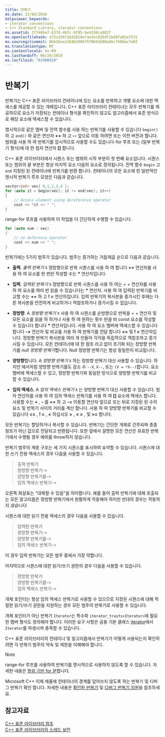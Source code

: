 ```yaml
---
title: 반복기
ms.date: 11/04/2016
helpviewer_keywords:
- iterator conventions
- C++ Standard Library, iterator conventions
ms.assetid: 2f746be7-b37d-4bfc-bf05-be4336ca982f
ms.openlocfilehash: d72cd26f2642816efae2ec826df1bd9fa02e7531
ms.sourcegitcommit: 8bb2bea1384b290b7570b01608a86c7488ae7a02
ms.translationtype: MT
ms.contentlocale: ko-KR
ms.lasthandoff: 06/26/2019
ms.locfileid: "67400419"
---
```

# <a name="iterators"></a>반복기

반복기는 C++ 표준 라이브러리 컨테이너에 있는 요소를 반복하고 개별 요소에 대한 액세스를 제공할 수 있는 개체입니다. C++ 표준 라이브러리 컨테이너는 모두 반복기를 제공하므로 요소가 저장되는 컨테이너 형식을 확인하지 않고도 알고리즘에서 표준 방식으로 해당 요소에 액세스할 수 있습니다.

명시적으로 같은 멤버 및 전역 함수를 사용 하는 반복기를 사용할 수 있습니다 `begin()` 하 고 `end()` 와 같은 연산자 **++** 하 고 **--** 앞으로 이동 하려면 또는 이전 버전과 합니다. 범위를 사용 하 여 반복기를 암시적으로 사용할 수도 있습니다-for 루프 또는 (일부 반복기 형식)에 대 한 첨자 연산자  **\[]** 합니다.

C++ 표준 라이브러리에서 시퀀스 또는 범위의 시작 부분이 첫 번째 요소입니다. 시퀀스 또는 범위의 끝 부분은 항상 마지막 요소 다음의 요소로 정의됩니다. 전역 함수 `begin` 고 `end` 지정된 된 컨테이너에 반복기를 반환 합니다. 컨테이너의 모든 요소에 한 일반적인 명시적 반복기 루프 모양은 다음과 같습니다.

```cpp
vector<int> vec{ 0,1,2,3,4 };
for (auto it = begin(vec); it != end(vec); it++)
{
    // Access element using dereference operator
    cout << *it << " ";
}
```

range-for 루프를 사용하여 이 작업을 다 간단하게 수행할 수 있습니다.

```cpp
for (auto num : vec)
{
    // no deference operator
    cout << num << " ";
}
```

반복기에는 5가지 범주가 있습니다. 범주는 증가하는 거듭제곱 순으로 다음과 같습니다.

- **출력**. *출력 반복기* `X` 정방향으로 반복 시퀀스를 사용 하 여 합니다 **++** 연산자를 사용 하 여 요소를 한 번만 작성할 수는 __\*__ 연산자입니다.

- **입력**. *입력된 반복기* `X` 정방향으로 반복 시퀀스를 사용 하 여는 + + 연산자를 사용 하 여 요소를 여러 번 읽을 수 있습니다는 **&ast;** 연산자. 사용 하 여 입력된 반복기를 비교할 수는 **++** 하 고 **! =** 연산자입니다. 입력 반복기의 복사본을 증가시킨 후에는 다른 복사본을 안전하게 비교하거나 역참조하거나 증가시킬 수 없습니다.

- **정방향**. A *정방향 반복기* `X` 사용 하 여 시퀀스를 순방향으로 반복을 + + 연산자 및 모든 요소를 읽을 하 하거나 사용 하 여 원하는 횟수 만큼 비 const 요소를 작성할 수 있습니다 합니다 **&ast;** 연산자입니다. 사용 하 여 요소 멤버에 액세스할 수 있습니다 합니다 **->** 연산자 및 비교를 사용 하 여 반복기를 전달 합니다 **==** 및 **! =** 연산자입니다. 정방향 반복기 복사본을 여러 개 만들어 각각을 독립적으로 역참조하고 증가시킬 수 있습니다. 모든 컨테이너에 대 한 참조 라고 없이 초기화 되는 정방향 반복기를 *null 정방향 반복기*합니다. Null 정방향 반복기는 항상 동일한지 비교됩니다.

- **양방향**합니다. A *양방향 반복기* `X` 하는 정방향 반복기 대신 사용할 수 있습니다. 하지만 에서처럼 양방향 반복기를도 감소 수 `--X`, `X--`, 또는 `(V = *X--)`합니다. 요소 멤버에 액세스할 수 있고, 정방향 반복기와 동일한 방식으로 양방향 반복기를 비교할 수 있습니다.

- **임의 액세스**. A *임의 액세스 반복기* `X` 는 양방향 반복기 대신 사용할 수 있습니다. 첨자 연산자를 사용 하 여 임의 액세스 반복기를 사용 하 여  **\[]** 요소에 액세스 합니다. 사용할 수는 **+** , **-** 를 **+=** 하 고 **-=** 이동할 연산자 앞으로 또는 뒤로 지정된 된 수의 요소 및 반복기 사이의 거리를 계산 합니다. 사용 하 여 양방향 반복기를 비교할 수 있습니다 **==** , **! =** , **\<** 하십시오 **>** , **\< =** , 및 **>=** 합니다.

모든 반복기는 할당하거나 복사할 수 있습니다. 반복기는 간단한 개체로 간주되며 종종 참조가 아닌 값으로 전달되고 반환됩니다. 또한 앞에서 설명한 모든 연산은 유효한 반복기에서 수행될 경우 예외를 throw하지 않습니다.

반복기 범주의 계층 구조는 세 가지 시퀀스를 표시하여 요약할 수 있습니다. 시퀀스에 대한 쓰기 전용 액세스의 경우 다음을 사용할 수 있습니다.

> 출력 반복기<br/>
> 정방향 반복기-><br/>
> 양방향 반복기를-><br/>
> 임의 액세스 반복기->

오른쪽 화살표는 “대체할 수 있음"을 의미합니다. 예를 들어 출력 반복기에 대해 호출되는 모든 알고리즘은 정방향 반복기에서 원활하게 작동해야 하지만 반대의 경우는 작동하지 *않습니다*.

시퀀스에 대한 읽기 전용 액세스의 경우 다음을 사용할 수 있습니다.

> 입력된 반복기<br/>
> 정방향 반복기-><br/>
> 양방향 반복기를-><br/>
> 임의 액세스 반복기->

이 경우 입력 반복기는 모든 범주 중에서 가장 약합니다.

마지막으로 시퀀스에 대한 읽기/쓰기 권한의 경우 다음을 사용할 수 있습니다.

> 정방향 반복기<br/>
> 양방향 반복기를-><br/>
> 임의 액세스 반복기->

개체 포인터는 항상 임의 액세스 반복기로 사용할 수 있으므로 지정된 시퀀스에 대해 적절한 읽기/쓰기 권한을 지원하는 경우 모든 범주의 반복기로 사용할 수 있습니다.

개체 포인터가 아닌 반복기 `Iterator`는 특수화 `iterator_traits<Iterator>`에 필요한 멤버 형식도 정의해야 합니다. 이러한 요구 사항은 공용 기본 클래스 [iterator](../standard-library/iterator-struct.md)에서 `Iterator`를 파생시켜 충족할 수 있습니다.

C++ 표준 라이브러리의 컨테이너 및 알고리즘에서 반복기가 어떻게 사용되는지 확인하려면 각 반복기 범주의 약속 및 제한을 이해해야 합니다.

> [!NOTE]
> range-for 루프를 사용하여 반복기를 명시적으로 사용하지 않도록 할 수 있습니다. 자세한 내용은 [범위 기반 for 문](../cpp/range-based-for-statement-cpp.md)합니다.

Microsoft C++ 이제 제품에 컨테이너의 경계를 덮어쓰지 않도록 하는 반복기 및 디버그 반복기 확인 합니다. 자세한 내용은 [확인된 반복기](../standard-library/checked-iterators.md) 및 [디버그 반복기 지원](../standard-library/debug-iterator-support.md)을 참조하세요.

## <a name="see-also"></a>참고자료

[C++ 표준 라이브러리 참조](../standard-library/cpp-standard-library-reference.md)<br/>
[C++ 표준 라이브러리의 스레드 보안](../standard-library/thread-safety-in-the-cpp-standard-library.md)<br/>
